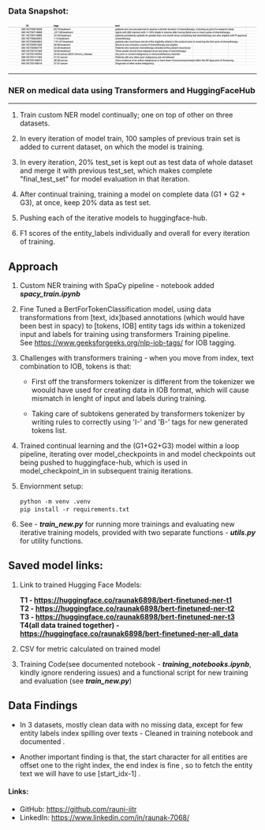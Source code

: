 ### Data Snapshot:
![image info](./assets/data_snapshot.png)
***

### NER on medical data using Transformers and HuggingFaceHub

***
1. Train custom NER model continually; one on top of other on three datasets.

2. In every iteration of model train, 100 samples of previous train set is added to current dataset, on which the model is training.

3. In every iteration, 20% test_set is kept out as test data of whole dataset and merge it with previous test_set, which makes complete "final_test_set" for model evaluation in that iteration.

4. After continual training, training a model on complete data (G1 + G2 + G3), at once, keep 20% data as test set.

5. Pushing each of the iterative models to huggingface-hub.

6. F1 scores of the entity_labels individually and overall for every iteration of training.

## Approach

1. Custom NER training with SpaCy pipeline - notebook added ***spacy_train.ipynb*** 

2. Fine Tuned a BertForTokenClassification model, using data transformations from [text, idx]based annotations (which would have been best in spacy) to [tokens, IOB] entity tags ids within a tokenized input and labels for training using transformers Training pipeline.<br> See https://www.geeksforgeeks.org/nlp-iob-tags/ for IOB tagging.

3. Challenges with transformers training - when you move from index, text combination to IOB, tokens is that:
    * First off the transformers tokenizer is different from the tokenizer we woould have used for creating data in IOB format, which will cause mismatch in  lenght of input and labels during training.

    * Taking care of subtokens generated by transformers tokenizer by writing rules to correctly using 'I-' and 'B-' tags for new generated tokens list.

4. Trained continual learning and the (G1+G2+G3) model within a loop pipeline, iterating over model_checkpoints in and model checkpoints out being pushed to huggingface-hub, which is used in model_checkpoint_in in subsequent trainig iterations.

5. Enviornment setup:

    ```shell
    python -m venv .venv
    pip install -r requirements.txt
    ```

6. See - ***train_new.py*** for running more trainings and evaluating new iterative training models, provided with two separate functions - ***utils.py*** for utility functions.

## Saved model links:

1. Link to trained Hugging Face Models:

    **T1 - https://huggingface.co/raunak6898/bert-finetuned-ner-t1** <br>
    **T2 - https://huggingface.co/raunak6898/bert-finetuned-ner-t2**
    <br>
    **T3 - https://huggingface.co/raunak6898/bert-finetuned-ner-t3**
    <br>
    **T4(all data trained together) - https://huggingface.co/raunak6898/bert-finetuned-ner-all_data**

3. CSV for metric calculated on trained model 

4. Training Code(see documented notebook - ***training_notebooks.ipynb***, kindly ignore rendering issues) and a functional script for new training and evaluation (see ***train_new.py***)

## Data Findings

* In 3 datasets, mostly clean data with no missing data, except for few entity labels index spilling over texts - Cleaned in training notebook and documented . 

* Another important finding is that, the start character for all entities are offset one to the right index, the end index is fine , so to fetch the entity text we will have to use [start_idx-1] .
#### Links:
 - GitHub: https://github.com/rauni-iitr
 - LinkedIn: https://www.linkedin.com/in/raunak-7068/








